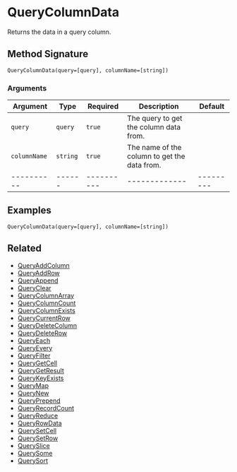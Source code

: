 # QueryColumnData

Returns the data in a query column.

## Method Signature

```
QueryColumnData(query=[query], columnName=[string])
```

### Arguments

| Argument     | Type     | Required   | Description                                  | Default   |
| ------------ | -------- | ---------- | -------------------------------------------- | --------- |
| `query`      | `query`  | `true`     | The query to get the column data from.       |           |
| `columnName` | `string` | `true`     | The name of the column to get the data from. |           |
| ----------   | ------   | ---------- | -------------                                | --------- |

## Examples

```
QueryColumnData(query=[query], columnName=[string])
```

## Related

* [QueryAddColumn](queryaddcolumn.md)
* [QueryAddRow](queryaddrow.md)
* [QueryAppend](queryappend.md)
* [QueryClear](queryclear.md)
* [QueryColumnArray](querycolumnarray.md)
* [QueryColumnCount](querycolumncount.md)
* [QueryColumnExists](querycolumnexists.md)
* [QueryCurrentRow](querycurrentrow.md)
* [QueryDeleteColumn](querydeletecolumn.md)
* [QueryDeleteRow](querydeleterow.md)
* [QueryEach](queryeach.md)
* [QueryEvery](queryevery.md)
* [QueryFilter](queryfilter.md)
* [QueryGetCell](querygetcell.md)
* [QueryGetResult](querygetresult.md)
* [QueryKeyExists](querykeyexists.md)
* [QueryMap](querymap.md)
* [QueryNew](querynew.md)
* [QueryPrepend](queryprepend.md)
* [QueryRecordCount](queryrecordcount.md)
* [QueryReduce](queryreduce.md)
* [QueryRowData](queryrowdata.md)
* [QuerySetCell](querysetcell.md)
* [QuerySetRow](querysetrow.md)
* [QuerySlice](queryslice.md)
* [QuerySome](querysome.md)
* [QuerySort](querysort.md)
